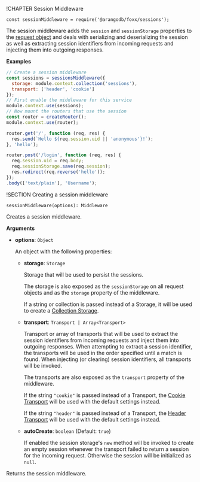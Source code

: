 !CHAPTER Session Middleware

`const sessionMiddleware = require('@arangodb/foxx/sessions');`

The session middleware adds the `session` and `sessionStorage` properties to the [request object](../Router/Request.md) and deals with serializing and deserializing the session as well as extracting session identifiers from incoming requests and injecting them into outgoing responses.

**Examples**

```js
// Create a session middleware
const sessions = sessionsMiddleware({
  storage: module.context.collection('sessions'),
  transport: ['header', 'cookie']
});
// First enable the middleware for this service
module.context.use(sessions);
// Now mount the routers that use the session
const router = createRouter();
module.context.use(router);

router.get('/', function (req, res) {
  res.send(`Hello ${req.session.uid || 'anonymous'}!`);
}, 'hello');

router.post('/login', function (req, res) {
  req.session.uid = req.body;
  req.sessionStorage.save(req.session);
  res.redirect(req.reverse('hello'));
});
.body(['text/plain'], 'Username');
```

!SECTION Creating a session middleware

`sessionMiddleware(options): Middleware`

Creates a session middleware.

**Arguments**

* **options**: `Object`

  An object with the following properties:

  * **storage**: `Storage`

    Storage that will be used to persist the sessions.

    The storage is also exposed as the `sessionStorage` on all request objects and as the `storage` property of the middleware.

    If a string or collection is passed instead of a Storage, it will be used to create a [Collection Storage](Storages/Collection.md).

  * **transport**: `Transport | Array<Transport>`

    Transport or array of transports that will be used to extract the session identifiers from incoming requests and inject them into outgoing responses. When attempting to extract a session identifier, the transports will be used in the order specified until a match is found. When injecting (or clearing) session identifiers, all transports will be invoked.

    The transports are also exposed as the `transport` property of the middleware.

    If the string `"cookie"` is passed instead of a Transport, the [Cookie Transport](Transports/Cookie.md) will be used with the default settings instead.

    If the string `"header"` is passed instead of a Transport, the [Header Transport](Transports/Header.md) will be used with the default settings instead.

  * **autoCreate**: `boolean` (Default: `true`)

    If enabled the session storage's `new` method will be invoked to create an empty session whenever the transport failed to return a session for the incoming request. Otherwise the session will be initialized as `null`.

Returns the session middleware.
